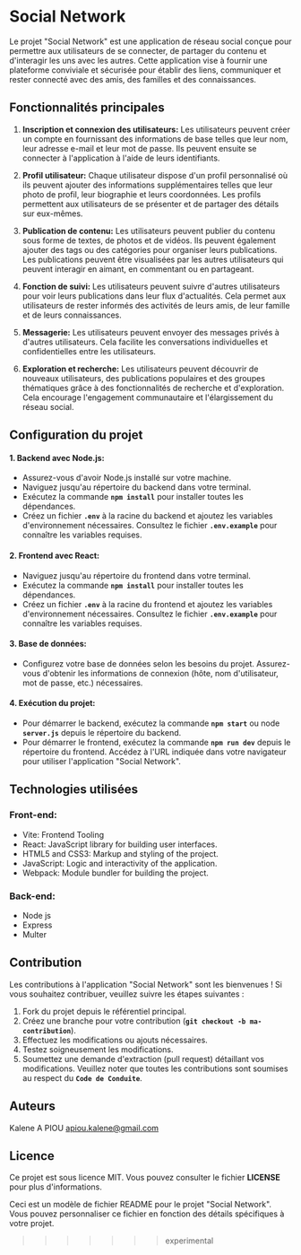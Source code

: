 # Social Network
Le projet "Social Network" est une application de réseau social conçue pour permettre aux utilisateurs de se connecter, de partager du contenu et d'interagir les uns avec les autres. Cette application vise à fournir une plateforme conviviale et sécurisée pour établir des liens, communiquer et rester connecté avec des amis, des familles et des connaissances.

## Fonctionnalités principales
1. **Inscription et connexion des utilisateurs:** Les utilisateurs peuvent créer un compte en fournissant des informations de base telles que leur nom, leur adresse e-mail et leur mot de passe. Ils peuvent ensuite se connecter à l'application à l'aide de leurs identifiants.

2. **Profil utilisateur:** Chaque utilisateur dispose d'un profil personnalisé où ils peuvent ajouter des informations supplémentaires telles que leur photo de profil, leur biographie et leurs coordonnées. Les profils permettent aux utilisateurs de se présenter et de partager des détails sur eux-mêmes.

3. **Publication de contenu:** Les utilisateurs peuvent publier du contenu sous forme de textes, de photos et de vidéos. Ils peuvent également ajouter des tags ou des catégories pour organiser leurs publications. Les publications peuvent être visualisées par les autres utilisateurs qui peuvent interagir en aimant, en commentant ou en partageant.

4. **Fonction de suivi:** Les utilisateurs peuvent suivre d'autres utilisateurs pour voir leurs publications dans leur flux d'actualités. Cela permet aux utilisateurs de rester informés des activités de leurs amis, de leur famille et de leurs connaissances.

5. **Messagerie:** Les utilisateurs peuvent envoyer des messages privés à d'autres utilisateurs. Cela facilite les conversations individuelles et confidentielles entre les utilisateurs.

6. **Exploration et recherche:** Les utilisateurs peuvent découvrir de nouveaux utilisateurs, des publications populaires et des groupes thématiques grâce à des fonctionnalités de recherche et d'exploration. Cela encourage l'engagement communautaire et l'élargissement du réseau social.

## Configuration du projet
#### 1. Backend avec Node.js:
- Assurez-vous d'avoir Node.js installé sur votre machine.
- Naviguez jusqu'au répertoire du backend dans votre terminal.
- Exécutez la commande **`npm install`** pour installer toutes les dépendances.
- Créez un fichier **`.env`** à la racine du backend et ajoutez les variables d'environnement nécessaires. Consultez le fichier **`.env.example`** pour connaître les variables requises.
#### 2. Frontend avec React:
- Naviguez jusqu'au répertoire du frontend dans votre terminal.
- Exécutez la commande **`npm install`** pour installer toutes les dépendances.
- Créez un fichier **`.env`** à la racine du frontend et ajoutez les variables d'environnement nécessaires. Consultez le fichier **`.env.example`** pour connaître les variables requises.
#### 3. Base de données:
- Configurez votre base de données selon les besoins du projet. Assurez-vous d'obtenir les informations de connexion (hôte, nom d'utilisateur, mot de passe, etc.) nécessaires.
#### 4. Exécution du projet:
- Pour démarrer le backend, exécutez la commande **`npm start`** ou node **`server.js`** depuis le répertoire du backend.
- Pour démarrer le frontend, exécutez la commande **`npm run dev`** depuis le répertoire du frontend.
Accédez à l'URL indiquée dans votre navigateur pour utiliser l'application "Social Network".
## Technologies utilisées
### Front-end:
- Vite: Frontend Tooling
- React: JavaScript library for building user interfaces.
- HTML5 and CSS3: Markup and styling of the project.
- JavaScript: Logic and interactivity of the application.
- Webpack: Module bundler for building the project.
### Back-end:
- Node js
- Express
- Multer
## Contribution
Les contributions à l'application "Social Network" sont les bienvenues ! Si vous souhaitez contribuer, veuillez suivre les étapes suivantes :
1. Fork du projet depuis le référentiel principal.
2. Créez une branche pour votre contribution (**`git checkout -b ma-contribution`**).
3. Effectuez les modifications ou ajouts nécessaires.
4. Testez soigneusement les modifications.
5. Soumettez une demande d'extraction (pull request) détaillant vos modifications.
Veuillez noter que toutes les contributions sont soumises au respect du **`Code de Conduite`**.

## Auteurs
Kalene A PIOU <apiou.kalene@gmail.com>

## Licence
Ce projet est sous licence MIT. Vous pouvez consulter le fichier **LICENSE** pour plus d'informations.

Ceci est un modèle de fichier README pour le projet "Social Network". Vous pouvez personnaliser ce fichier en fonction des détails spécifiques à votre projet.
>>>>>>> experimental
